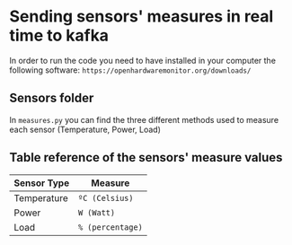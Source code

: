 # Sending sensors' measures in real time to kafka
In order to run the code you need to have installed in your computer the following software: `https://openhardwaremonitor.org/downloads/`

## Sensors folder
In `measures.py` you can find the three different methods used to measure each sensor (Temperature, Power, Load)

## Table reference of the sensors' measure values

| Sensor Type   | Measure          |
|---------------|------------------|
| Temperature   | `ºC (Celsius)`   |
| Power         | `W (Watt)`       |
| Load          | `% (percentage)` |

